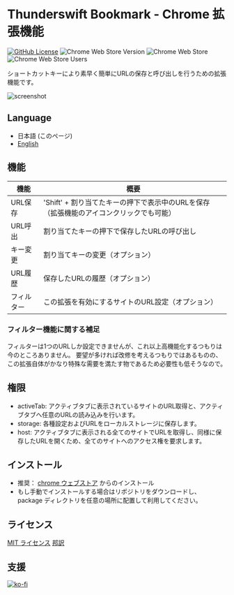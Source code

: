 # Thunderswift Bookmark - Chrome 拡張機能

[![GitHub License](https://img.shields.io/badge/license-MIT-blue.svg)](https://github.com/signak/thunderswift_bookmark/blob/master/LICENSE)
![Chrome Web Store Version](https://img.shields.io/chrome-web-store/v/lfoloedjefmpcdfmllnppimdejojllbf)
![Chrome Web Store](https://img.shields.io/chrome-web-store/rating/lfoloedjefmpcdfmllnppimdejojllbf)
![Chrome Web Store Users](https://img.shields.io/chrome-web-store/users/lfoloedjefmpcdfmllnppimdejojllbf)

ショートカットキーにより素早く簡単にURLの保存と呼び出しを行うための拡張機能です。

![screenshot](https://github.com/signak/thunderswift_bookmark/assets/91105853/a1a51b16-acd8-4ed0-9d7e-04359884be2b)

## Language

- 日本語 (このページ)
- [English](https://github.com/signak/thunderswift_bookmark/blob/master/readme.md)

## 機能

| 機能       | 概要 |
| ---        | --- |
| URL保存    | 'Shift' + 割り当てたキーの押下で表示中のURLを保存（拡張機能のアイコンクリックでも可能） |
| URL呼出    | 割り当てたキーの押下で保存したURLの呼び出し |
| キー変更   | 割り当てキーの変更（オプション） |
| URL履歴    | 保存したURLの履歴（オプション） |
| フィルター | この拡張を有効にするサイトのURL設定（オプション） |

### フィルター機能に関する補足

フィルターは1つのURLしか設定できませんが、これ以上高機能化するつもりは今のところありません。
要望が多ければ改修を考えるつもりではあるものの、この拡張自体がかなり特殊な需要を満たす物であるため必要性も低そうなので。

## 権限

- activeTab: アクティブタブに表示されているサイトのURL取得と、アクティブタブへ任意のURLの読み込みを行います。
- storage: 各種設定およびURLをローカルストレージに保存します。
- host: アクティブタブに表示される全てのサイトでURLを取得し、同様に保存したURLを開くため、全てのサイトへのアクセス権を要求します。

## インストール

- 推奨： [chrome ウェブストア](https://chrome.google.com/webstore/detail/thunderswift_bookmark/lfoloedjefmpcdfmllnppimdejojllbf) からのインストール
- もし手動でインストールする場合はリポジトリをダウンロードし、 package ディレクトリを任意の場所に配置して利用してください。

## ライセンス

[MIT ライセンス](https://github.com/signak/thunderswift_bookmark/blob/master/LICENSE)
[邦訳](https://github.com/signak/thunderswift_bookmark/blob/master/LICENSE.ja)

## 支援

[![ko-fi](https://ko-fi.com/img/githubbutton_sm.svg)](https://ko-fi.com/K3K1QBWWG)
